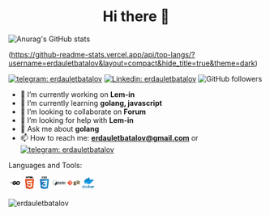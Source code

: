 <h1 align="center">Hi there 👋</h1>


![Anurag's GitHub stats](https://github-readme-stats.vercel.app/api?username=erdauletbatalov&show_icons=true&theme=black)

(https://github-readme-stats.vercel.app/api/top-langs/?username=erdauletbatalov&layout=compact&hide_title=true&theme=dark)


[![telegram: erdauletbatalov](https://img.shields.io/badge/-erdauletbatalov-blue?style=flat-square&logo=telegram&logoColor=white&link=https://t.me/erdauletbatalov)](https://t.me/erdauletbatalov)
[![Linkedin: erdauletbatalov](https://img.shields.io/badge/-erdauletbatalov-blue?style=flat-square&logo=Linkedin&logoColor=white&link=https://www.linkedin.com/in/erdauletbatalov/)](https://www.linkedin.com/in/erdauletbatalov/)
![GitHub followers](https://img.shields.io/github/followers/erdauletbatalov?label=Follow&style=social)

- 🔭 I’m currently working on **Lem-in**
- 🌱 I’m currently learning **golang, javascript**
- 👯 I’m looking to collaborate on **Forum**
- 🤔 I’m looking for help with **Lem-in**
- 💬 Ask me about **golang**
- 📫 How to reach me: **erdauletbatalov@gmail.com** or [![telegram: erdauletbatalov](https://img.shields.io/badge/-telegram-blue?style=flat-square&logo=telegram&logoColor=black&link=https://t.me/erdauletbatalov)](https://t.me/erdauletbatalov)

Languages and Tools:

<code><img height="25" src="https://raw.githubusercontent.com/github/explore/80688e429a7d4ef2fca1e82350fe8e3517d3494d/topics/go/go.png"></code>
<code><img height="25" src="https://raw.githubusercontent.com/github/explore/80688e429a7d4ef2fca1e82350fe8e3517d3494d/topics/html/html.png"></code>
<code><img height="25" src="https://raw.githubusercontent.com/github/explore/80688e429a7d4ef2fca1e82350fe8e3517d3494d/topics/css/css.png"></code>
<code><img height="25" src="https://raw.githubusercontent.com/github/explore/80688e429a7d4ef2fca1e82350fe8e3517d3494d/topics/bash/bash.png"></code>
<code><img height="25" src="https://raw.githubusercontent.com/github/explore/80688e429a7d4ef2fca1e82350fe8e3517d3494d/topics/git/git.png"></code>
<code><img height="25" src="https://raw.githubusercontent.com/github/explore/80688e429a7d4ef2fca1e82350fe8e3517d3494d/topics/docker/docker.png"></code>

<p><img align="center" src="https://github-readme-stats.vercel.app/api/top-langs?username=erdauletbatalov&show_icons=true&locale=en&layout=compact&theme=black" alt="erdauletbatalov" /></p>
